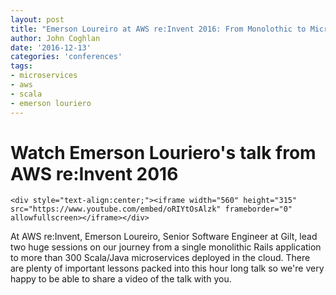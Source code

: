 ```yaml
---
layout: post
title: "Emerson Loureiro at AWS re:Invent 2016: From Monolothic to Microservices - Gilt's Journey to Microservices on AWS"
author: John Coghlan
date: '2016-12-13'
categories: 'conferences'
tags:
- microservices
- aws
- scala
- emerson louriero
---
```


# Watch Emerson Louriero's talk from AWS re:Invent 2016

    <div style="text-align:center;"><iframe width="560" height="315" src="https://www.youtube.com/embed/oRIYtOsAlzk" frameborder="0" allowfullscreen></iframe></div>

At AWS re:Invent, Emerson Loureiro, Senior Software Engineer at Gilt, lead two huge sessions on our journey from a single monolithic Rails application to more than 300 Scala/Java microservices deployed in the cloud. There are plenty of important lessons packed into this hour long talk so we're very happy to be able to share a video of the talk with you.
